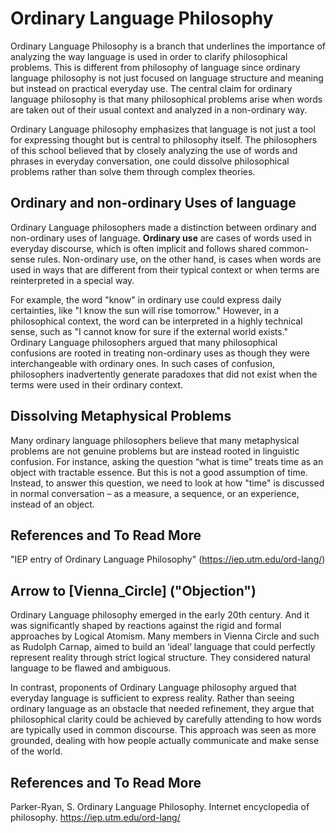 # Ordinary Language Philosophy

Ordinary Language Philosophy is a branch that underlines the importance of analyzing the way language is used in order to clarify philosophical problems. This is different from philosophy of language since ordinary language philosophy is not just focused on language structure and meaning but instead on practical everyday use. The central claim for ordinary language philosophy is that many philosophical problems arise when words are taken out of their usual context and analyzed in a non-ordinary way.

Ordinary Language philosophy emphasizes that language is not just a tool for expressing thought but is central to philosophy itself. The philosophers of this school believed that by closely analyzing the use of words and phrases in everyday conversation, one could dissolve philosophical problems rather than solve them through complex theories.

## Ordinary and non-ordinary Uses of language

Ordinary Language philosophers made a distinction between ordinary and non-ordinary uses of language. **Ordinary use** are cases of words used in everyday discourse, which is often implicit and follows shared common-sense rules. Non-ordinary use, on the other hand, is cases when words are used in ways that are different from their typical context or when terms are reinterpreted in a special way.

For example, the word "know" in ordinary use could express daily certainties, like "I know the sun will rise tomorrow." However, in a philosophical context, the word can be interpreted in a highly technical sense, such as "I cannot know for sure if the external world exists." Ordinary Language philosophers argued that many philosophical confusions are rooted in treating non-ordinary uses as though they were interchangeable with ordinary ones. In such cases of confusion, philosophers inadvertently generate paradoxes that did not exist when the terms were used in their ordinary context.

## Dissolving Metaphysical Problems

Many ordinary language philosophers believe that many metaphysical problems are not genuine problems but are instead rooted in linguistic confusion. For instance, asking the question “what is time” treats time as an object with tractable essence. But this is not a good assumption of time. Instead, to answer this question, we need to look at how "time" is discussed in normal conversation – as a measure, a sequence, or an experience, instead of an object.

## References and To Read More
"IEP entry of Ordinary Language Philosophy" (https://iep.utm.edu/ord-lang/)

## Arrow to  [Vienna_Circle] ("Objection")
Ordinary Language philosophy emerged in the early 20th century. And it was significantly shaped by reactions against the rigid and formal approaches by Logical Atomism. Many members in Vienna Circle and such as Rudolph Carnap, aimed to build an ‘ideal’ language that could perfectly represent reality through strict logical structure. They considered natural language to be flawed and ambiguous.

In contrast, proponents of Ordinary Language philosophy argued that everyday language is sufficient to express reality. Rather than seeing ordinary language as an obstacle that needed refinement, they argue that philosophical clarity could be achieved by carefully attending to how words are typically used in common discourse. This approach was seen as more grounded, dealing with how people actually communicate and make sense of the world.

## References and To Read More
Parker-Ryan, S. Ordinary Language Philosophy. Internet encyclopedia of philosophy. https://iep.utm.edu/ord-lang/ 


